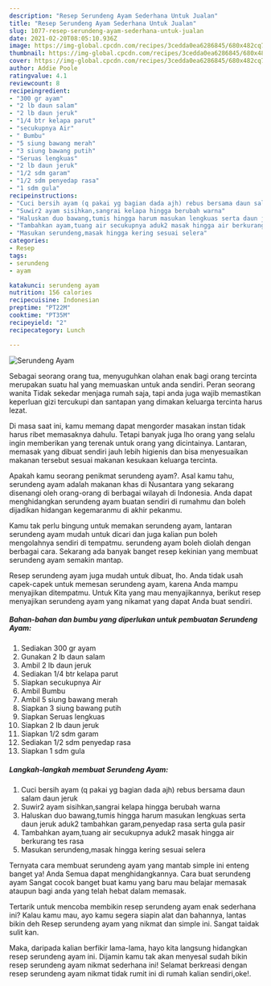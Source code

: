 ```yaml
---
description: "Resep Serundeng Ayam Sederhana Untuk Jualan"
title: "Resep Serundeng Ayam Sederhana Untuk Jualan"
slug: 1077-resep-serundeng-ayam-sederhana-untuk-jualan
date: 2021-02-20T08:05:10.936Z
image: https://img-global.cpcdn.com/recipes/3cedda0ea6286845/680x482cq70/serundeng-ayam-foto-resep-utama.jpg
thumbnail: https://img-global.cpcdn.com/recipes/3cedda0ea6286845/680x482cq70/serundeng-ayam-foto-resep-utama.jpg
cover: https://img-global.cpcdn.com/recipes/3cedda0ea6286845/680x482cq70/serundeng-ayam-foto-resep-utama.jpg
author: Addie Poole
ratingvalue: 4.1
reviewcount: 8
recipeingredient:
- "300 gr ayam"
- "2 lb daun salam"
- "2 lb daun jeruk"
- "1/4 btr kelapa parut"
- "secukupnya Air"
- " Bumbu"
- "5 siung bawang merah"
- "3 siung bawang putih"
- "Seruas lengkuas"
- "2 lb daun jeruk"
- "1/2 sdm garam"
- "1/2 sdm penyedap rasa"
- "1 sdm gula"
recipeinstructions:
- "Cuci bersih ayam (q pakai yg bagian dada ajh) rebus bersama daun salam daun jeruk"
- "Suwir2 ayam sisihkan,sangrai kelapa hingga berubah warna"
- "Haluskan duo bawang,tumis hingga harum masukan lengkuas serta daun jeruk aduk2 tambahkan garam,penyedap rasa serta gula pasir"
- "Tambahkan ayam,tuang air secukupnya aduk2 masak hingga air berkurang tes rasa"
- "Masukan serundeng,masak hingga kering sesuai selera"
categories:
- Resep
tags:
- serundeng
- ayam

katakunci: serundeng ayam 
nutrition: 156 calories
recipecuisine: Indonesian
preptime: "PT22M"
cooktime: "PT35M"
recipeyield: "2"
recipecategory: Lunch

---
```



![Serundeng Ayam](https://img-global.cpcdn.com/recipes/3cedda0ea6286845/680x482cq70/serundeng-ayam-foto-resep-utama.jpg)

Sebagai seorang orang tua, menyuguhkan olahan enak bagi orang tercinta merupakan suatu hal yang memuaskan untuk anda sendiri. Peran seorang  wanita Tidak sekedar menjaga rumah saja, tapi anda juga wajib memastikan keperluan gizi tercukupi dan santapan yang dimakan keluarga tercinta harus lezat.

Di masa  saat ini, kamu memang dapat mengorder masakan instan tidak harus ribet memasaknya dahulu. Tetapi banyak juga lho orang yang selalu ingin memberikan yang terenak untuk orang yang dicintainya. Lantaran, memasak yang dibuat sendiri jauh lebih higienis dan bisa menyesuaikan makanan tersebut sesuai makanan kesukaan keluarga tercinta. 



Apakah kamu seorang penikmat serundeng ayam?. Asal kamu tahu, serundeng ayam adalah makanan khas di Nusantara yang sekarang disenangi oleh orang-orang di berbagai wilayah di Indonesia. Anda dapat menghidangkan serundeng ayam buatan sendiri di rumahmu dan boleh dijadikan hidangan kegemaranmu di akhir pekanmu.

Kamu tak perlu bingung untuk memakan serundeng ayam, lantaran serundeng ayam mudah untuk dicari dan juga kalian pun boleh mengolahnya sendiri di tempatmu. serundeng ayam boleh diolah dengan berbagai cara. Sekarang ada banyak banget resep kekinian yang membuat serundeng ayam semakin mantap.

Resep serundeng ayam juga mudah untuk dibuat, lho. Anda tidak usah capek-capek untuk memesan serundeng ayam, karena Anda mampu menyajikan ditempatmu. Untuk Kita yang mau menyajikannya, berikut resep menyajikan serundeng ayam yang nikamat yang dapat Anda buat sendiri.

<!--inarticleads1-->

##### Bahan-bahan dan bumbu yang diperlukan untuk pembuatan Serundeng Ayam:

1. Sediakan 300 gr ayam
1. Gunakan 2 lb daun salam
1. Ambil 2 lb daun jeruk
1. Sediakan 1/4 btr kelapa parut
1. Siapkan secukupnya Air
1. Ambil  Bumbu
1. Ambil 5 siung bawang merah
1. Siapkan 3 siung bawang putih
1. Siapkan Seruas lengkuas
1. Siapkan 2 lb daun jeruk
1. Siapkan 1/2 sdm garam
1. Sediakan 1/2 sdm penyedap rasa
1. Siapkan 1 sdm gula




<!--inarticleads2-->

##### Langkah-langkah membuat Serundeng Ayam:

1. Cuci bersih ayam (q pakai yg bagian dada ajh) rebus bersama daun salam daun jeruk
1. Suwir2 ayam sisihkan,sangrai kelapa hingga berubah warna
1. Haluskan duo bawang,tumis hingga harum masukan lengkuas serta daun jeruk aduk2 tambahkan garam,penyedap rasa serta gula pasir
1. Tambahkan ayam,tuang air secukupnya aduk2 masak hingga air berkurang tes rasa
1. Masukan serundeng,masak hingga kering sesuai selera




Ternyata cara membuat serundeng ayam yang mantab simple ini enteng banget ya! Anda Semua dapat menghidangkannya. Cara buat serundeng ayam Sangat cocok banget buat kamu yang baru mau belajar memasak ataupun bagi anda yang telah hebat dalam memasak.

Tertarik untuk mencoba membikin resep serundeng ayam enak sederhana ini? Kalau kamu mau, ayo kamu segera siapin alat dan bahannya, lantas bikin deh Resep serundeng ayam yang nikmat dan simple ini. Sangat taidak sulit kan. 

Maka, daripada kalian berfikir lama-lama, hayo kita langsung hidangkan resep serundeng ayam ini. Dijamin kamu tak akan menyesal sudah bikin resep serundeng ayam nikmat sederhana ini! Selamat berkreasi dengan resep serundeng ayam nikmat tidak rumit ini di rumah kalian sendiri,oke!.

